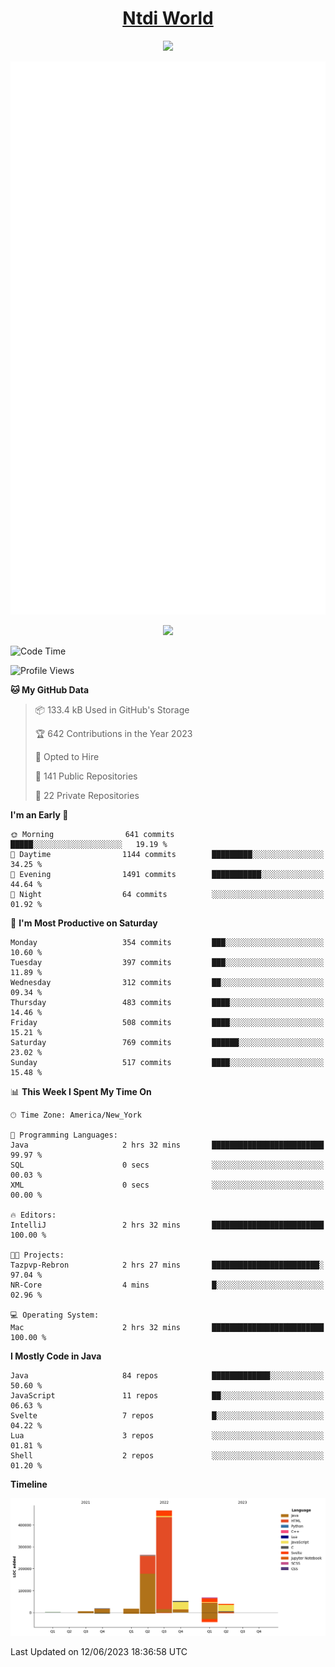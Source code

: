 <h1 align="center"><a href="https://www.ntdi.world">Ntdi World</a></h1>
<p align="center">
  <a href="https://github.com/n-tdi"><img src="https://readme-typing-svg.herokuapp.com?lines=FullStack+Developer;Web+Developer;Open-Source+Enthusiast;Java+Developer;Spigot-API%20Developer;&center=true&width=500&height=50"></a>
</p>

<div align="center">
  <img src="/github-metrics.svg"></img>
  
  <img src="https://komarev.com/ghpvc/?username=n-tdi&color=green"></img>
</div>

<!-- May use later.. idk -->
<!-- <a href="http://www.github.com/n-tdi"><img src="https://github-readme-stats.vercel.app/api?username=n-tdi&show_icons=true&hide=&count_private=true&title_color=0891b2&text_color=ffffff&icon_color=0891b2&bg_color=1c1917&hide_border=true&show_icons=true" alt="n-tdi's GitHub stats" /></a> -->

<!--START_SECTION:waka-->
![Code Time](http://img.shields.io/badge/Code%20Time-249%20hrs%2034%20mins-blue)

![Profile Views](http://img.shields.io/badge/Profile%20Views-1-blue)

**🐱 My GitHub Data** 

> 📦 133.4 kB Used in GitHub's Storage 
 > 
> 🏆 642 Contributions in the Year 2023
 > 
> 💼 Opted to Hire
 > 
> 📜 141 Public Repositories 
 > 
> 🔑 22 Private Repositories 
 > 
**I'm an Early 🐤** 

```text
🌞 Morning                641 commits         █████░░░░░░░░░░░░░░░░░░░░   19.19 % 
🌆 Daytime                1144 commits        █████████░░░░░░░░░░░░░░░░   34.25 % 
🌃 Evening                1491 commits        ███████████░░░░░░░░░░░░░░   44.64 % 
🌙 Night                  64 commits          ░░░░░░░░░░░░░░░░░░░░░░░░░   01.92 % 
```
📅 **I'm Most Productive on Saturday** 

```text
Monday                   354 commits         ███░░░░░░░░░░░░░░░░░░░░░░   10.60 % 
Tuesday                  397 commits         ███░░░░░░░░░░░░░░░░░░░░░░   11.89 % 
Wednesday                312 commits         ██░░░░░░░░░░░░░░░░░░░░░░░   09.34 % 
Thursday                 483 commits         ████░░░░░░░░░░░░░░░░░░░░░   14.46 % 
Friday                   508 commits         ████░░░░░░░░░░░░░░░░░░░░░   15.21 % 
Saturday                 769 commits         ██████░░░░░░░░░░░░░░░░░░░   23.02 % 
Sunday                   517 commits         ████░░░░░░░░░░░░░░░░░░░░░   15.48 % 
```


📊 **This Week I Spent My Time On** 

```text
🕑︎ Time Zone: America/New_York

💬 Programming Languages: 
Java                     2 hrs 32 mins       █████████████████████████   99.97 % 
SQL                      0 secs              ░░░░░░░░░░░░░░░░░░░░░░░░░   00.03 % 
XML                      0 secs              ░░░░░░░░░░░░░░░░░░░░░░░░░   00.00 % 

🔥 Editors: 
IntelliJ                 2 hrs 32 mins       █████████████████████████   100.00 % 

🐱‍💻 Projects: 
Tazpvp-Rebron            2 hrs 27 mins       ████████████████████████░   97.04 % 
NR-Core                  4 mins              █░░░░░░░░░░░░░░░░░░░░░░░░   02.96 % 

💻 Operating System: 
Mac                      2 hrs 32 mins       █████████████████████████   100.00 % 
```

**I Mostly Code in Java** 

```text
Java                     84 repos            █████████████░░░░░░░░░░░░   50.60 % 
JavaScript               11 repos            ██░░░░░░░░░░░░░░░░░░░░░░░   06.63 % 
Svelte                   7 repos             █░░░░░░░░░░░░░░░░░░░░░░░░   04.22 % 
Lua                      3 repos             ░░░░░░░░░░░░░░░░░░░░░░░░░   01.81 % 
Shell                    2 repos             ░░░░░░░░░░░░░░░░░░░░░░░░░   01.20 % 
```



**Timeline**

![Lines of Code chart](https://raw.githubusercontent.com/n-tdi/n-tdi/main/assets/bar_graph.png)


 Last Updated on 12/06/2023 18:36:58 UTC
<!--END_SECTION:waka-->

